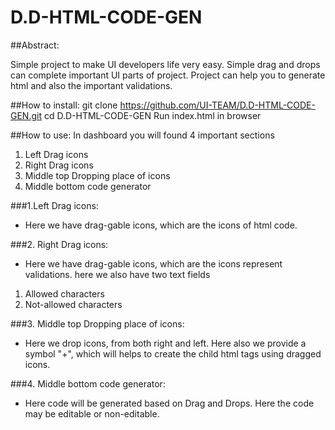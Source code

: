 # D.D-HTML-CODE-GEN

##Abstract:

Simple project to make UI developers life very easy. Simple drag and drops can complete important UI parts of project. Project can help you to generate html and also the important validations.

##How to install:
git clone https://github.com/UI-TEAM/D.D-HTML-CODE-GEN.git
cd D.D-HTML-CODE-GEN
Run index.html in browser

##How to use:
In dashboard you will found 4 important sections
1. Left Drag icons
2. Right Drag icons
3. Middle top Dropping place of icons
4. Middle bottom code generator

###1.Left Drag icons:
- Here we have drag-gable icons, which are the icons of html code.

###2. Right Drag icons:
- Here we have drag-gable icons, which are the icons represent validations.
here we also have two text fields
1. Allowed characters
2. Not-allowed characters

###3. Middle top Dropping place of icons:
- Here we drop icons, from both right and left.
Here also we provide a symbol "+", which will helps to create the child html tags using dragged icons.

###4. Middle bottom code generator:
- Here code will be generated based on Drag and Drops.
Here the code may be editable or non-editable.
